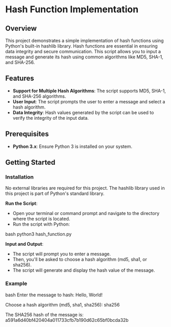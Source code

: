 # Hash Function Implementation

## Overview
This project demonstrates a simple implementation of hash functions using Python's built-in hashlib library. Hash functions are essential in ensuring data integrity and secure communication. This script allows you to input a message and generate its hash using common algorithms like MD5, SHA-1, and SHA-256.

## Features
- **Support for Multiple Hash Algorithms**: The script supports MD5, SHA-1, and SHA-256 algorithms.
- **User Input**: The script prompts the user to enter a message and select a hash algorithm.
- **Data Integrity**: Hash values generated by the script can be used to verify the integrity of the input data.

## Prerequisites
- **Python 3.x**: Ensure Python 3 is installed on your system.

## Getting Started

### Installation
No external libraries are required for this project. The hashlib library used in this project is part of Python's standard library.

**Run the Script**:
- Open your terminal or command prompt and navigate to the directory where the script is located.
- Run the script with Python:
      
bash
python3 hash_function.py

**Input and Output**:
- The script will prompt you to enter a message.
- Then, you'll be asked to choose a hash algorithm (md5, sha1, or sha256).
- The script will generate and display the hash value of the message.

### Example

bash
Enter the message to hash: Hello, World!

Choose a hash algorithm (md5, sha1, sha256): sha256

The SHA256 hash of the message is: a591a6d40bf420404a011733cfb7b190d62c65bf0bcda32b

